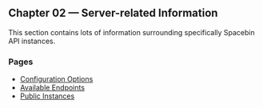 ## Chapter 02 — Server-related Information

This section contains lots of information surrounding specifically Spacebin API instances.

### Pages

* [Configuration Options](./config_options.md)
* [Available Endpoints](./endpoints.md)
* [Public Instances](./public_instances.md)
